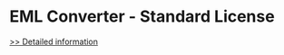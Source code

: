 # EML Converter - Standard License
[>> Detailed information](https://secure.shareit.com/shareit/product.html?productid=300790134&affiliateid=200057808)